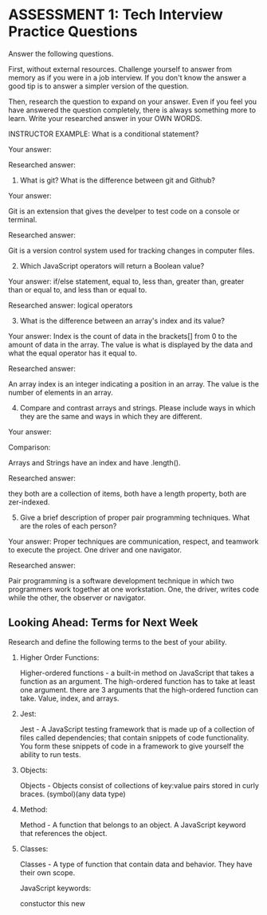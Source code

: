 # ASSESSMENT 1: Tech Interview Practice Questions

Answer the following questions.

First, without external resources. Challenge yourself to answer from memory as if you were in a job interview. If you don't know the answer a good tip is to answer a simpler version of the question.

Then, research the question to expand on your answer. Even if you feel you have answered the question completely, there is always something more to learn. Write your researched answer in your OWN WORDS.

INSTRUCTOR EXAMPLE: What is a conditional statement?

Your answer:

Researched answer:

1. What is git? What is the difference between git and Github?

Your answer:

Git is an extension that gives the develper to test code on a console or terminal.

Researched answer:

Git is a version control system used for tracking changes in computer files.

2. Which JavaScript operators will return a Boolean value?

Your answer: if/else statement, equal to, less than, greater than, greater than or equal to, and less than or equal to.

Researched answer: logical operators

3. What is the difference between an array's index and its value?

Your answer: Index is the count of data in the brackets[] from 0 to the amount of data in the array. The value is what is displayed by the data and what the equal operator has it equal to.

Researched answer:

An array index is an integer indicating a position in an array. The value is the number of elements in an array.

4. Compare and contrast arrays and strings. Please include ways in which they are the same and ways in which they are different.

Your answer:

Comparison:

Arrays and Strings have an index and have .length().

Researched answer:

they both are a collection of items, both have a length property, both are zer-indexed.

5. Give a brief description of proper pair programming techniques. What are the roles of each person?

Your answer: Proper techniques are communication, respect, and teamwork to execute the project. One driver and one navigator.

Researched answer:

Pair programming is a software development technique in which two programmers work together at one workstation. One, the driver, writes code while the other, the observer or navigator.

## Looking Ahead: Terms for Next Week

Research and define the following terms to the best of your ability.

1. Higher Order Functions:

    Higher-ordered functions - a built-in method on JavaScript that takes a function as an argument. The high-ordered function has to take at least one argument. there are 3 arguments that the high-ordered function can take. Value, index, and arrays.

2. Jest:

    Jest - A JavaScript testing framework that is made up of a collection of files called dependencies; that contain snippets of code functionality. You form these snippets of code in a framework to give yourself the ability to run tests.

3. Objects:

    Objects - Objects consist of collections of key:value pairs stored in curly braces.
                                           (symbol)(any data type)

4. Method:

    Method - A function that belongs to an object. A JavaScript keyword that references the object.


5. Classes:

    Classes - A type of function that contain data and behavior. They have their own scope.

    JavaScript keywords:

    constuctor
    this 
    new
